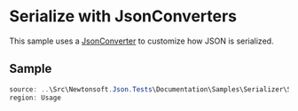 ﻿# Serialize with JsonConverters

This sample uses a [JsonConverter](/API/newtonsoft/json/jsonconverter/)
to customize how JSON is serialized.

## Sample

```csharp Usage
source: ..\Src\Newtonsoft.Json.Tests\Documentation\Samples\Serializer\SerializeWithJsonConverters.cs
region: Usage
```
